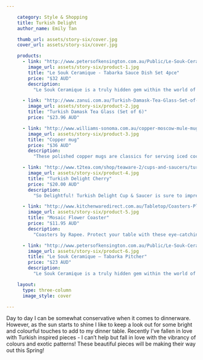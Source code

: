```yaml
---

    category: Style & Shopping
    title: Turkish Delight
    author_name: Emily Tan

    thumb_url: assets/story-six/cover.jpg
    cover_url: assets/story-six/cover.jpg

    products:
      - link: "http://www.petersofkensington.com.au/Public/Le-Souk-Ceramique-Tabarka-Sauce-Dish-Set-4pce.aspx"
        image_url: assets/story-six/product-1.jpg
        title: "Le Souk Ceramique - Tabarka Sauce Dish Set 4pce"
        price: "$32 AUD"
        description:
          "Le Souk Ceramique is a truly hidden gem within the world of ceramics. Originating from Tunisia, just a little way away from the Mediterranean coast, Le Souk Ceramique’s tidy little studio is a marvel of hands-on artisans throwing clay and painting fired works without the aid of expensive machinery. Pots and bowls are still made on a traditional potter’s wheel; the only modern innovations are the high-tech paints and glazes."

      - link: "http://www.zanui.com.au/Turkish-Damask-Tea-Glass-Set-of-6-85575.html"
        image_url: assets/story-six/product-2.jpg
        title: "Turkish Damask Tea Glass (Set of 6)"
        price: "$23.96 AUD"

      - link: "http://www.williams-sonoma.com.au/copper-moscow-mule-mug.html"
        image_url: assets/story-six/product-3.jpg
        title: "Copper mug"
        price: "$36 AUD"
        description:
          "These polished copper mugs are classics for serving iced cocktails such as the Moscow Mule, a blend of vodka, ginger beer and lime juice. The metal keeps cocktails and other refreshments ice-cold. Our mugs are handcrafted by artisans in Turkey who carry on the ancient traditions of Anatolian metalworking. Each is spun and hammered by hand of solid copper, with riveted handles and a tin lining. The copper will age naturally to a rich bronze patina."

      - link: "http://www.t2tea.com/shop/teaware-2/cups-and-saucers/turkish-delight-cherry/"
        image_url: assets/story-six/product-4.jpg
        title: "Turkish Delight Cherry"
        price: "$20.00 AUD"
        description:
          "So Delightful! Turkish Delight Cup & Saucer is sure to impress. Mix and match this colourful range or add to your existing set. Now there's an excuse to purchase more than one colour!"

      - link: "http://www.kitchenwaredirect.com.au/Tabletop/Coasters-Placemats/Rapee-Coaster-Set-of-4-Mosaic-Flower-Black"
        image_url: assets/story-six/product-5.jpg
        title: "Mosaic Flower Coaster"
        price: "$11.95 AUD"
        description:
          "Coasters by Rapee. Protect your table with these eye-catching Mosaic Flower Coasters in Black. The set of four is made from PVC and features a moulded pattern. Each coaster is 10cm by 10cm in size. From high end to everyday ware, Rapee caters to all tastes and budgets with their specialist range of cushions, napery, outdoor and home furnishings. Inspiration is drawn from around the world with overseas fashion trends influencing their innovative array of homewares and accessories."

      - link: "http://www.petersofkensington.com.au/Public/Le-Souk-Ceramique-Tabarka-Pitcher.aspx"
        image_url: assets/story-six/product-6.jpg
        title: "Le Souk Ceramique – Tabarka Pitcher"
        price: "$23 AUD"
        description:
          "Le Souk Ceramique is a truly hidden gem within the world of ceramics. Originating from Tunisia, just a little way away from the Mediterranean coast, Le Souk Ceramique’s tidy little studio is a marvel of hands-on artisans throwing clay and painting fired works without the aid of expensive machinery. Pots and bowls are still made on a traditional potter’s wheel; the only modern innovations are the high-tech paints and glazes."

    layout:
      type: three-column
      image_style: cover

---
```


Day to day I can be somewhat conservative when it comes to dinnerware. However, as the sun starts to shine I like to keep a look out for some bright and colourful touches to add to my dinner table. Recently I’ve fallen in love with Turkish inspired pieces - I can’t help but fall in love with the vibrancy of colours and exotic patterns! These beautiful pieces will be making their way out this Spring!

